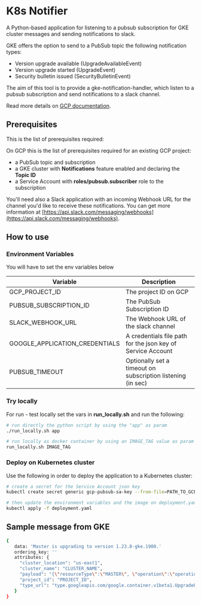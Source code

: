 # K8s Notifier

A Python-based application for listening to a pubsub subscription for GKE cluster messages and sending notifications to slack.

GKE offers the option to send to a PubSub topic the following notification types:

- Version upgrade available (UpgradeAvailableEvent)
- Version upgrade started (UpgradeEvent)
- Security bulletin issued (SecurityBulletinEvent)

The aim of this tool is to provide a gke-notification-handler, which listen to a pubsub subscription and send notifications to a slack channel.

Read more details on [GCP documentation](https://cloud.google.com/kubernetes-engine/docs/tutorials/cluster-notifications-slack).


## Prerequisites

This is the list of prerequisites required:

On GCP this is the list of prerequisites required for an existing GCP project:

- a PubSub topic and subscription
- a GKE cluster with **Notifications** feature enabled and declaring the **Topic ID**
- a Service Account with **roles/pubsub.subscriber** role to the subscription

You'll need also a Slack application with an incoming Webhook URL for the channel you'd like to receive these notifications. You can get more information at [https://api.slack.com/messaging/webhooks](https://api.slack.com/messaging/webhooks).

## How to use

### Environment Variables

You will have to set the env variables below

| Variable                       | Description                                                 |
| ------------------------------ | ----------------------------------------------------------- |
| GCP_PROJECT_ID                 | The project ID on GCP                                       |
| PUBSUB_SUBSCRIPTION_ID         | The PubSub Subscription ID                                  |
| SLACK_WEBHOOK_URL              | The Webhook URL of the slack channel                        |
| GOOGLE_APPLICATION_CREDENTIALS | A credentials file path for the json key of Service Account |
| PUBSUB_TIMEOUT                 | Optionally set a timeout on subscription listening (in sec) |


### Try locally

For run - test locally set the vars in **run_locally.sh** and run the following:

```bash
# run directly the python script by using the "app" as param
./run_locally.sh app

# run locally as docker container by using an IMAGE_TAG value as param (this will build the image first)
run_locally.sh IMAGE_TAG
```


### Deploy on Kubernetes cluster

Use the following in order to deploy the application to a Kubernetes cluster:

```bash
# create a secret for the Service Account json key
kubectl create secret generic gcp-pubsub-sa-key --from-file=PATH_TO_GCP_PUBSUB_SA_KEY_FILE

# then update the environment variables and the image on deployment.yaml file and run the command:
kubectl apply -f deployment.yaml
```


## Sample message from GKE
```bash
{
   data: 'Master is upgrading to version 1.23.8-gke.1900.'
   ordering_key: ''
   attributes: {
     "cluster_location": "us-east1",
     "cluster_name": "CLUSTER_NAME",
     "payload": "{\"resourceType\":\"MASTER\", \"operation\":\"operation-1662536672793-9f8f675f\", \"operationStartTime\":\"2022-09-07T07:44:32.793341429Z\", \"currentVersion\":\"1.23.7-gke.1400\", \"targetVersion\":\"1.23.8-gke.1900\"}",
     "project_id": "PROJECT_ID",
     "type_url": "type.googleapis.com/google.container.v1beta1.UpgradeEvent"
   }
}

```